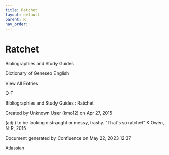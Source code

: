 ```yaml
---
title: Ratchet
layout: default
parent: R
nav_order:
---
```


# Ratchet

Bibliographies and Study Guides

Dictionary of Geneseo English

View All Entries

Q-T

Bibliographies and Study Guides : Ratchet

Created by  Unknown User (kmo12) on Apr 27, 2015

(adj.) to be looking distraught or messy, trashy. &quot;That's so ratchet&quot; K Owen, N-R, 2015

Document generated by Confluence on May 22, 2023 12:37

Atlassian

